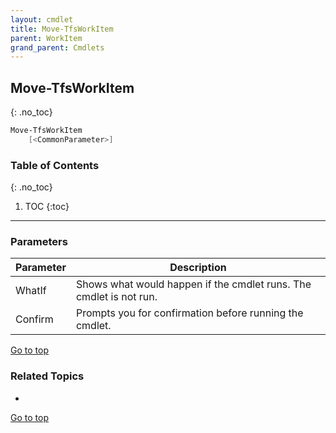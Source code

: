 ```yaml
---
layout: cmdlet
title: Move-TfsWorkItem
parent: WorkItem
grand_parent: Cmdlets
---
```

## Move-TfsWorkItem
{: .no_toc}



```powershell
Move-TfsWorkItem
    [<CommonParameter>]

```

### Table of Contents
{: .no_toc}

1. TOC
{:toc}

-----
### Parameters

| Parameter | Description |
|:----------|-------------|
 | WhatIf | Shows what would happen if the cmdlet runs. The cmdlet is not run. |
 | Confirm | Prompts you for confirmation before running the cmdlet. |
 
[Go to top](#move-tfsworkitem)

### Related Topics

* 


[Go to top](#move-tfsworkitem)

